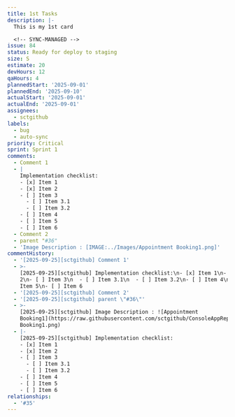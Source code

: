 ```yaml
---
title: 1st Tasks
description: |-
  This is my 1st card

  <!-- SYNC-MANAGED -->
issue: 84
status: Ready for deploy to staging
size: S
estimate: 20
devHours: 12
qaHours: 4
plannedStart: '2025-09-01'
plannedEnd: '2025-09-10'
actualStart: '2025-09-01'
actualEnd: '2025-09-01'
assignees:
  - sctgithub
labels:
  - bug
  - auto-sync
priority: Critical
sprint: Sprint 1
comments:
  - Comment 1
  - |
    Implementation checklist:
    - [x] Item 1
    - [x] Item 2
    - [ ] Item 3
      - [ ] Item 3.1
      - [ ] Item 3.2
    - [ ] Item 4
    - [ ] Item 5
    - [ ] Item 6
  - Comment 2
  - parent "#36"
  - 'Image Description : [IMAGE:../Images/Appointment Booking1.png]'
commentHistory:
  - '[2025-09-25][sctgithub] Comment 1'
  - >-
    [2025-09-25][sctgithub] Implementation checklist:\n- [x] Item 1\n- [x] Item
    2\n- [ ] Item 3\n  - [ ] Item 3.1\n  - [ ] Item 3.2\n- [ ] Item 4\n- [ ]
    Item 5\n- [ ] Item 6
  - '[2025-09-25][sctgithub] Comment 2'
  - '[2025-09-25][sctgithub] parent \"#36\"'
  - >-
    [2025-09-25][sctgithub] Image Description : ![Appointment
    Booking1](https://raw.githubusercontent.com/sctgithub/ConsoleAppRepo/main/images/uploads/1758787446003-Appointment
    Booking1.png)
  - |-
    [2025-09-25][sctgithub] Implementation checklist:
    - [x] Item 1
    - [x] Item 2
    - [ ] Item 3
      - [ ] Item 3.1
      - [ ] Item 3.2
    - [ ] Item 4
    - [ ] Item 5
    - [ ] Item 6
relationships:
  - '#35'
---
```


